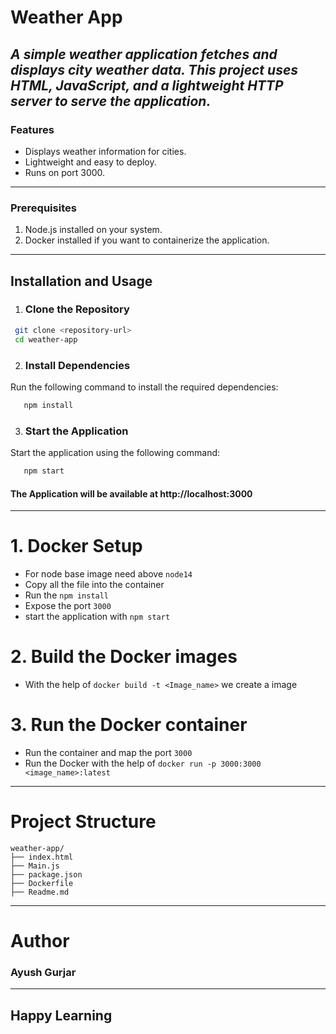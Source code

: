 # Weather App
## _A simple weather application fetches and displays city weather data. This project uses HTML, JavaScript, and a lightweight HTTP server to serve the application._

### Features
- Displays weather information for cities.
- Lightweight and easy to deploy.
- Runs on port 3000.
---
### Prerequisites
1. Node.js installed on your system.
2. Docker installed if you want to containerize the application.
---
## Installation and Usage
1. ### Clone the Repository
```sh
 git clone <repository-url>
 cd weather-app
 ```
2. ### Install Dependencies
Run the following command to install the required dependencies:
```sh
   npm install
```
3. ### Start the Application
Start the application using the following command:
``` sh
   npm start 
```
#### The Application will be available at http://localhost:3000

---
# 1. Docker Setup
- For node base image need above ```node14```
- Copy all the file into the container
- Run the ```npm install```
- Expose the port ```3000```
- start the application with ```npm start ```
# 2. Build the Docker images
- With the help of ```docker build -t <Image_name>``` we create a image

# 3. Run the Docker container
- Run the container and map the port ```3000```
- Run the Docker with the help of ```docker run -p 3000:3000 <image_name>:latest```
---
# Project Structure
```
weather-app/
├── index.html
├── Main.js
├── package.json
├── Dockerfile
├── Readme.md
```
---
# Author
### Ayush Gurjar
---
## Happy Learning

